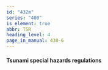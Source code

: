 ```yaml
---
id: "432m"
series: "400"
is_element: true
abbr: TSR
heading_level: 4
page_in_manual: 430-6
---
```


#### Tsunami special hazards regulations